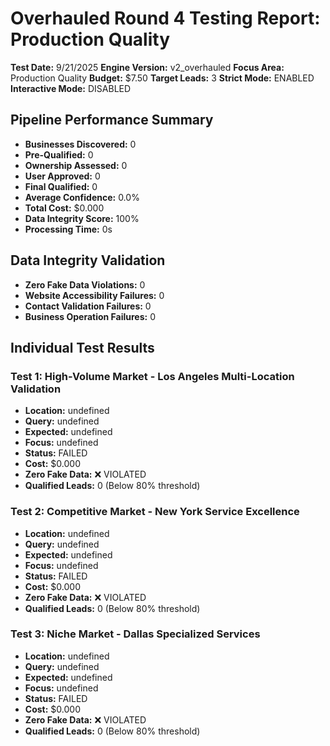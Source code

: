 # Overhauled Round 4 Testing Report: Production Quality

**Test Date:** 9/21/2025
**Engine Version:** v2_overhauled
**Focus Area:** Production Quality
**Budget:** $7.50
**Target Leads:** 3
**Strict Mode:** ENABLED
**Interactive Mode:** DISABLED

## Pipeline Performance Summary

- **Businesses Discovered:** 0
- **Pre-Qualified:** 0
- **Ownership Assessed:** 0
- **User Approved:** 0
- **Final Qualified:** 0
- **Average Confidence:** 0.0%
- **Total Cost:** $0.000
- **Data Integrity Score:** 100%
- **Processing Time:** 0s

## Data Integrity Validation

- **Zero Fake Data Violations:** 0
- **Website Accessibility Failures:** 0
- **Contact Validation Failures:** 0
- **Business Operation Failures:** 0

## Individual Test Results

### Test 1: High-Volume Market - Los Angeles Multi-Location Validation
- **Location:** undefined
- **Query:** undefined
- **Expected:** undefined
- **Focus:** undefined
- **Status:** FAILED
- **Cost:** $0.000
- **Zero Fake Data:** ❌ VIOLATED
- **Qualified Leads:** 0 (Below 80% threshold)

### Test 2: Competitive Market - New York Service Excellence
- **Location:** undefined
- **Query:** undefined
- **Expected:** undefined
- **Focus:** undefined
- **Status:** FAILED
- **Cost:** $0.000
- **Zero Fake Data:** ❌ VIOLATED
- **Qualified Leads:** 0 (Below 80% threshold)

### Test 3: Niche Market - Dallas Specialized Services
- **Location:** undefined
- **Query:** undefined
- **Expected:** undefined
- **Focus:** undefined
- **Status:** FAILED
- **Cost:** $0.000
- **Zero Fake Data:** ❌ VIOLATED
- **Qualified Leads:** 0 (Below 80% threshold)

